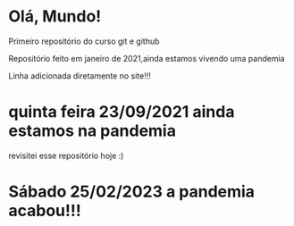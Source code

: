 # Olá, Mundo!
 Primeiro repositório do curso git e github 

Repositório feito em janeiro de 2021,ainda estamos vivendo uma pandemia

Linha adicionada diretamente no site!!!
# quinta feira 23/09/2021 ainda estamos na pandemia
revisitei esse repositório hoje :)

# Sábado 25/02/2023 a pandemia acabou!!!

